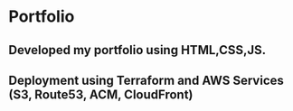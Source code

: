 # Portfolio

## Developed my portfolio using HTML,CSS,JS.

## Deployment using Terraform and AWS Services (S3, Route53, ACM, CloudFront)
